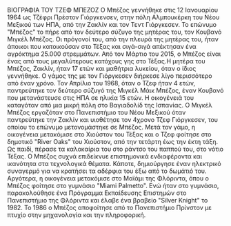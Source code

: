 ΒΙΟΓΡΑΦΙΑ ΤΟΥ ΤΖΕΦ ΜΠΕΖΟΖ
Ο Μπέζος γεννήθηκε στις 12 Ιανουαρίου 1964 ως Τζέφρι Πρέστον Γιόργκενσεν, στην πόλη Αλμπουκέρκη του Νέου Μεξικού των ΗΠΑ, από την Ζακλίν και τον Τεντ Γιόργκεσεν. Το επώνυμο "Μπέζος" το πήρε από τον δεύτερο σύζυγο της μητέρας του, τον Κουβανό Μιγκέλ Μπέζος. Οι πρόγονοί του, από την πλευρά της μητέρας του, ήταν άποικοι που κατοικούσαν στο Τέξας και σιγά-σιγά απέκτησαν ένα αγρόκτημα 25.000 στρεμμάτων. Από τον Μάρτιο του 2015, ο Μπέζος είναι ένας από τους μεγαλύτερους κατόχους γης στο Τέξας.Η μητέρα του Μπέζος, Ζακλίν, ήταν 17 ετών και μαθήτρια λυκείου, όταν ο ίδιος γεννήθηκε. Ο γάμος της με τον Γιόργκεσεν διήρκεσε λίγο περισσότερο από έναν χρόνο. Τον Απρίλιο του 1968, όταν ο Τζεφ ήταν 4 ετών, παντρεύτηκε τον δεύτερο σύζυγό της Μιγκέλ Μάικ Μπέζος, έναν Κουβανό που μετανάστευσε στις ΗΠΑ σε ηλικία 15 ετών. Η οικογένειά του καταγόταν από μια μικρή πόλη στο Βαγιαδολίδ της Ισπανίας. Ο Μιγκέλ Μπέζος εργαζόταν στο Πανεπιστήμιο του Νέου Μεξικού όταν παντρεύτηκε την Ζακλίν και υιοθέτησε τον 4χρονο Τζεφ Γιόργκεσεν, του οποίου το επώνυμο μετονομάστηκε σε Μπέζος. Μετά τον γάμο, η οικογένεια μετακόμισε στο Χιούστον του Τέξας και ο Τζεφ φοίτησε στο δημοτικό "River Oaks" του Χιούστον, από την τετάρτη έως την έκτη τάξη. Ως παιδί, πέρασε τα καλοκαίρια του στο ράντσο του παππού του, στο νότιο Τέξας. Ο Μπέζος συχνά επιδείκνυε επιστημονικά ενδιαφέροντα και ικανότητα στα τεχνολογικά θέματα. Κάποτε, δημιούργησε έναν ηλεκτρικό συναγερμό για να κρατήσει τα αδέρφια του έξω από το δωμάτιό του. Αργότερα, η οικογένεια μετακόμισε στο Μαϊάμι της Φλόριντα, όπου ο Μπέζος φοίτησε στο γυμνάσιο "Miami Palmetto". Ενώ ήταν στο γυμνάσιο, παρακολούθησε ένα Πρόγραμμα Εκπαίδευσης Επιστημών στο Πανεπιστήμιο της Φλόριντα και έλαβε ένα βραβείο "Silver Knight" το 1982. 
Το 1986 ο Μπέζος αποφοίτησε από το Πανεπιστήμιο Πρίνστον με πτυχίο στην μηχανολογία και την πληροφορική.
